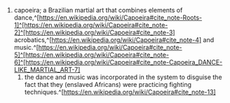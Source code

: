 1. capoeira; a Brazilian martial art that combines elements of dance,^[https://en.wikipedia.org/wiki/Capoeira#cite_note-Roots-1]^[https://en.wikipedia.org/wiki/Capoeira#cite_note-2]^[https://en.wikipedia.org/wiki/Capoeira#cite_note-3] acrobatics,^[https://en.wikipedia.org/wiki/Capoeira#cite_note-4] and music.^[https://en.wikipedia.org/wiki/Capoeira#cite_note-5]^[https://en.wikipedia.org/wiki/Capoeira#cite_note-6]^[https://en.wikipedia.org/wiki/Capoeira#cite_note-Capoeira_DANCE-LIKE_MARTIAL_ART-7]
	1. the dance and music was incorporated in the system to disguise the fact that they (enslaved Africans) were practicing fighting techniques.^[https://en.wikipedia.org/wiki/Capoeira#cite_note-13]